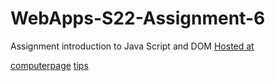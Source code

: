 # WebApps-S22-Assignment-6
Assignment introduction to Java Script and DOM
[Hosted at](https://44-563-web-apps-s22.github.io/webapps-s22-assignment-6-thrinadh-chows/president.html)

  [computerpage](https://44-563-web-apps-s22.github.io/webapps-s22-assignment-6-thrinadh-chows/computer.html)
     [tips](https://44-563-web-apps-s22.github.io/webapps-s22-assignment-6-thrinadh-chows/tips.html)